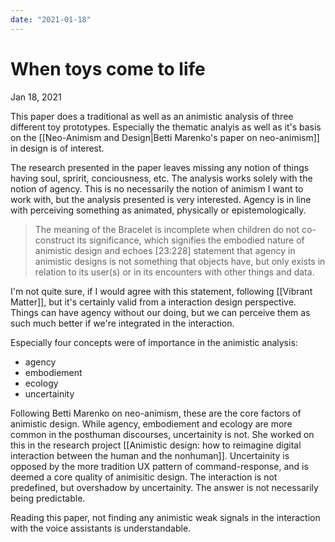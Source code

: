 ```yaml
---
date: "2021-01-18"
---
```

# When toys come to life
Jan 18, 2021

This paper does a traditional as well as an animistic analysis of three different toy prototypes. Especially the thematic analyis as well as it's basis on the [[Neo-Animism and Design|Betti Marenko's paper on neo-animism]] in design is of interest.

The research presented in the paper leaves missing any notion of things having soul, spririt, conciousness, etc. The analysis works solely with the notion of agency. This is no necessarily the notion of animism I want to work with, but the analysis presented is very interested. Agency is in line with perceiving something as animated, physically or epistemologically. 

> The meaning of the Bracelet is incomplete when children do not co-construct its significance, which signifies the embodied nature of animistic design and echoes [23:228] statement that agency in animistic designs is not something that objects have, but only exists in relation to its user(s) or in its encounters with other things and data.

I'm not quite sure, if I would agree with this statement, following [[Vibrant Matter]], but it's certainly valid from a interaction design perspective. Things can have agency without our doing, but we can perceive them as such much better if we're integrated in the interaction.

Especially four concepts were of importance in the animistic analysis:

- agency
- embodiement
- ecology
- uncertainity

Following Betti Marenko on neo-animism, these are the core factors of animistic design. While agency, embodiement and ecology are more common in the posthuman discourses, uncertainity is not. She worked on this in the research project [[Animistic design: how to reimagine digital interaction between the human and the nonhuman]]. Uncertainity is opposed by the more tradition UX pattern of command-response, and is deemed a core quality of animisitic design. The interaction is not predefined, but overshadow by uncertainity. The answer is not necessarily being predictable.

Reading this paper, not finding any animistic weak signals in the interaction with the voice assistants is understandable.